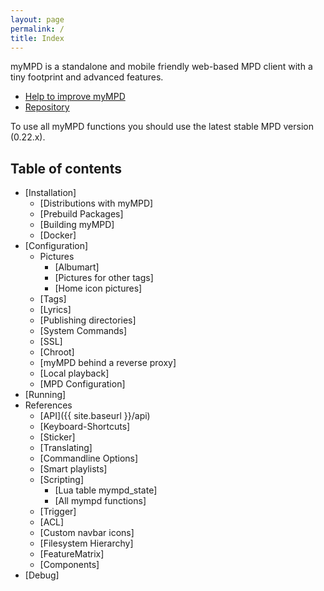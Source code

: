 ```yaml
---
layout: page
permalink: /
title: Index
---
```


myMPD is a standalone and mobile friendly web-based MPD client with a tiny footprint and advanced features.

- [Help to improve myMPD](https://github.com/jcorporation/myMPD/issues/167)
- [Repository](https://github.com/jcorporation/myMPD)

To use all myMPD functions you should use the latest stable MPD version (0.22.x).

## Table of contents

* [Installation]
  * [Distributions with myMPD]
  * [Prebuild Packages]
  * [Building myMPD]
  * [Docker]
* [Configuration]
  * Pictures
    * [Albumart]
    * [Pictures for other tags]
    * [Home icon pictures]
  * [Tags]
  * [Lyrics]
  * [Publishing directories]
  * [System Commands]
  * [SSL]
  * [Chroot]
  * [myMPD behind a reverse proxy]
  * [Local playback]
  * [MPD Configuration]
* [Running]
* References
  * [API]({{ site.baseurl }}/api)
  * [Keyboard-Shortcuts]
  * [Sticker]
  * [Translating]
  * [Commandline Options]
  * [Smart playlists]
  * [Scripting]
    * [Lua table mympd_state]
    * [All mympd functions]
  * [Trigger]
  * [ACL]
  * [Custom navbar icons]
  * [Filesystem Hierarchy]
  * [FeatureMatrix]
  * [Components]
* [Debug]
